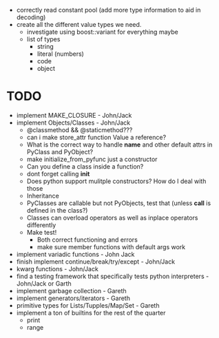 
 - correctly read constant pool (add more type information to aid in decoding)
 - create all the different value types we need.
    - investigate using boost::variant for everything maybe
    - list of types
        - string
        - literal (numbers)
        - code
        - object

# TODO
 - implement MAKE_CLOSURE - John/Jack
 - implement Objects/Classes - John/Jack
    - @classmethod &&  @staticmethod???
    - can i make store_attr function Value a reference?
    - What is the correct way to handle __name__ and other default attrs in PyClass and PyObject?
    - make initialize_from_pyfunc just a constructor
    - Can you define a class inside a function?
    - dont forget calling __init__
    - Does python support mulitple constructors? How do I deal with those
    - Inheritance
    - PyClasses are callable but not PyObjects, test that (unless __call__ is defined in the class?)
    - Classes can overload operators as well as inplace operators differently
    - Make test!
        - Both correct functioning and errors
        - make sure member functions with default args work
 - implement variadic functions - John Jack
 - finish implement continue/break/try/except - John/Jack
 - kwarg functions - John/Jack
 - find a testing framework that specifically tests python interpreters - John/Jack or Garth
 - implement garbage collection - Gareth
 - implement generators/iterators - Gareth
 - primitive types for Lists/Tupples/Map/Set - Gareth
 - implement a ton of builtins for the rest of the quarter
    - print 
    - range